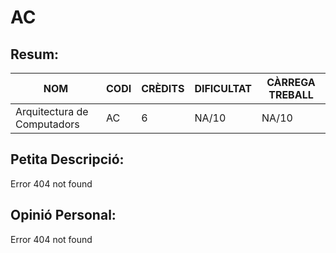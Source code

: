 # AC
## Resum:
| NOM | CODI | CRÈDITS | DIFICULTAT | CÀRREGA TREBALL | 
| --- | ---- | ------- | -----------| --------------- |
| Arquitectura de Computadors | AC | 6 |    NA/10    |       NA/10      | 

## Petita Descripció:
Error 404 not found

## Opinió Personal:
Error 404 not found
